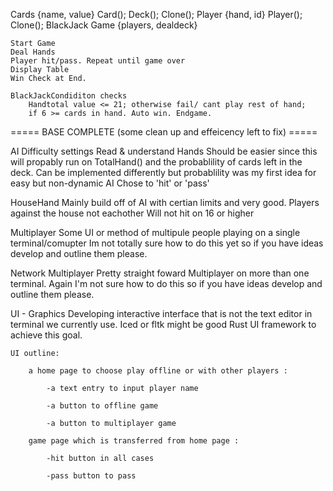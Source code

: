Cards {name, value}
    Card();
    Deck();
    Clone();
Player {hand, id}
    Player();
    Clone();
BlackJack 
    Game {players, dealdeck}

    Start Game
    Deal Hands
    Player hit/pass. Repeat until game over
    Display Table
    Win Check at End.

    BlackJackCondiditon checks
        Handtotal value <= 21; otherwise fail/ cant play rest of hand;
        if 6 >= cards in hand. Auto win. Endgame.

===== BASE COMPLETE (some clean up and effeicency left to fix) =====

AI 
    Difficulty settings
    Read & understand Hands
        Should be easier since this will propably run on TotalHand()
        and the probablility of cards left in the deck.
        Can be implemented differently but probablility was my first idea for easy but non-dynamic AI
    Chose to 'hit' or 'pass'

HouseHand
    Mainly build off of AI with certian limits and very good.
    Players against the house not eachother
    Will not hit on 16 or higher

Multiplayer
    Some UI or method of multipule people playing on a single terminal/comupter
    Im not totally sure how to do this yet so if you have ideas develop and outline them please.

Network Multiplayer
    Pretty straight foward Multiplayer on more than one terminal.
    Again I'm not sure how to do this so if you have ideas develop and outline them please.

UI - Graphics
    Developing interactive interface that is not the text editor in terminal we currently use.
    Iced or fltk might be good Rust UI framework to achieve this goal.
    
    UI outline:
    
        a home page to choose play offline or with other players :
        
            -a text entry to input player name
            
            -a button to offline game
            
            -a button to multiplayer game
            
        game page which is transferred from home page :
        
            -hit button in all cases
            
            -pass button to pass
            
    

        
